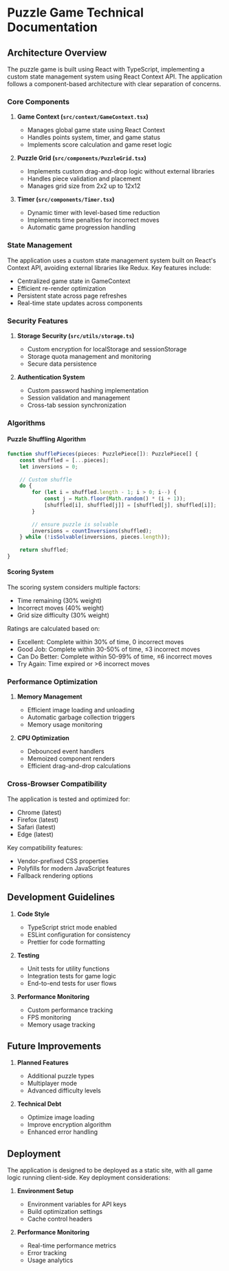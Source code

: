 # Puzzle Game Technical Documentation

## Architecture Overview

The puzzle game is built using React with TypeScript, implementing a custom state management system using React Context API. The application follows a component-based architecture with clear separation of concerns.

### Core Components

1. **Game Context (`src/context/GameContext.tsx`)**
   - Manages global game state using React Context
   - Handles points system, timer, and game status
   - Implements score calculation and game reset logic

2. **Puzzle Grid (`src/components/PuzzleGrid.tsx`)**
   - Implements custom drag-and-drop logic without external libraries
   - Handles piece validation and placement
   - Manages grid size from 2x2 up to 12x12

3. **Timer (`src/components/Timer.tsx`)**
   - Dynamic timer with level-based time reduction
   - Implements time penalties for incorrect moves
   - Automatic game progression handling

### State Management

The application uses a custom state management system built on React's Context API, avoiding external libraries like Redux. Key features include:

- Centralized game state in GameContext
- Efficient re-render optimization
- Persistent state across page refreshes
- Real-time state updates across components

### Security Features

1. **Storage Security (`src/utils/storage.ts`)**
   - Custom encryption for localStorage and sessionStorage
   - Storage quota management and monitoring
   - Secure data persistence

2. **Authentication System**
   - Custom password hashing implementation
   - Session validation and management
   - Cross-tab session synchronization

### Algorithms

#### Puzzle Shuffling Algorithm
```typescript
function shufflePieces(pieces: PuzzlePiece[]): PuzzlePiece[] {
    const shuffled = [...pieces];
    let inversions = 0;
    
    // Custom shuffle
    do {
        for (let i = shuffled.length - 1; i > 0; i--) {
            const j = Math.floor(Math.random() * (i + 1));
            [shuffled[i], shuffled[j]] = [shuffled[j], shuffled[i]];
        }
        
        // ensure puzzle is solvable
        inversions = countInversions(shuffled);
    } while (!isSolvable(inversions, pieces.length));
    
    return shuffled;
}
```

#### Scoring System
The scoring system considers multiple factors:
- Time remaining (30% weight)
- Incorrect moves (40% weight)
- Grid size difficulty (30% weight)

Ratings are calculated based on:
- Excellent: Complete within 30% of time, 0 incorrect moves
- Good Job: Complete within 30-50% of time, ≤3 incorrect moves
- Can Do Better: Complete within 50-99% of time, ≤6 incorrect moves
- Try Again: Time expired or >6 incorrect moves

### Performance Optimization

1. **Memory Management**
   - Efficient image loading and unloading
   - Automatic garbage collection triggers
   - Memory usage monitoring

2. **CPU Optimization**
   - Debounced event handlers
   - Memoized component renders
   - Efficient drag-and-drop calculations

### Cross-Browser Compatibility

The application is tested and optimized for:
- Chrome (latest)
- Firefox (latest)
- Safari (latest)
- Edge (latest)

Key compatibility features:
- Vendor-prefixed CSS properties
- Polyfills for modern JavaScript features
- Fallback rendering options

## Development Guidelines

1. **Code Style**
   - TypeScript strict mode enabled
   - ESLint configuration for consistency
   - Prettier for code formatting

2. **Testing**
   - Unit tests for utility functions
   - Integration tests for game logic
   - End-to-end tests for user flows

3. **Performance Monitoring**
   - Custom performance tracking
   - FPS monitoring
   - Memory usage tracking

## Future Improvements

1. **Planned Features**
   - Additional puzzle types
   - Multiplayer mode
   - Advanced difficulty levels

2. **Technical Debt**
   - Optimize image loading
   - Improve encryption algorithm
   - Enhanced error handling

## Deployment

The application is designed to be deployed as a static site, with all game logic running client-side. Key deployment considerations:

1. **Environment Setup**
   - Environment variables for API keys
   - Build optimization settings
   - Cache control headers

2. **Performance Monitoring**
   - Real-time performance metrics
   - Error tracking
   - Usage analytics 